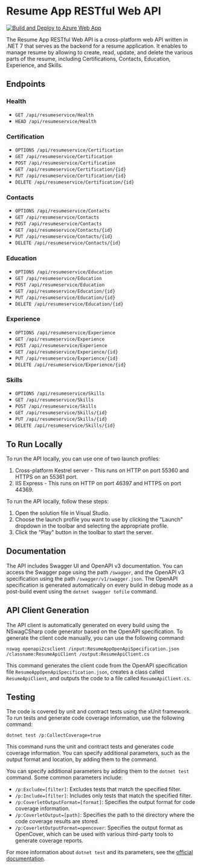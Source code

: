 # Resume App RESTful Web API
[![Build and Deploy to Azure Web App](https://github.com/mickey-krasilnikov/resume-backend-netcore/actions/workflows/main_app-resumeapp-api.yml/badge.svg)](https://github.com/mickey-krasilnikov/resume-backend-netcore/actions/workflows/main_app-resumeapp-api.yml)

The Resume App RESTful Web API is a cross-platform web API written in .NET 7 that serves as the backend for a resume application. It enables to manage resume by allowing to create, read, update, and delete the various parts of the resume, including Certifications, Contacts, Education, Experience, and Skills.

## Endpoints

### Health

- `GET /api/resumeservice/Health`
- `HEAD /api/resumeservice/Health`

### Certification

- `OPTIONS /api/resumeservice/Certification`
- `GET /api/resumeservice/Certification`
- `POST /api/resumeservice/Certification`
- `GET /api/resumeservice/Certification/{id}`
- `PUT /api/resumeservice/Certification/{id}`
- `DELETE /api/resumeservice/Certification/{id}`

### Contacts

- `OPTIONS /api/resumeservice/Contacts`
- `GET /api/resumeservice/Contacts`
- `POST /api/resumeservice/Contacts`
- `GET /api/resumeservice/Contacts/{id}`
- `PUT /api/resumeservice/Contacts/{id}`
- `DELETE /api/resumeservice/Contacts/{id}`

### Education

- `OPTIONS /api/resumeservice/Education`
- `GET /api/resumeservice/Education`
- `POST /api/resumeservice/Education`
- `GET /api/resumeservice/Education/{id}`
- `PUT /api/resumeservice/Education/{id}`
- `DELETE /api/resumeservice/Education/{id}`

### Experience

- `OPTIONS /api/resumeservice/Experience`
- `GET /api/resumeservice/Experience`
- `POST /api/resumeservice/Experience`
- `GET /api/resumeservice/Experience/{id}`
- `PUT /api/resumeservice/Experience/{id}`
- `DELETE /api/resumeservice/Experience/{id}`

### Skills

- `OPTIONS /api/resumeservice/Skills`
- `GET /api/resumeservice/Skills`
- `POST /api/resumeservice/Skills`
- `GET /api/resumeservice/Skills/{id}`
- `PUT /api/resumeservice/Skills/{id}`
- `DELETE /api/resumeservice/Skills/{id}`

## To Run Locally

To run the API locally, you can use one of two launch profiles:

1. Cross-platform Kestrel server - This runs on HTTP on port 55360 and HTTPS on an 55361 port.
2. IIS Express - This runs on HTTP on port 46397 and HTTPS on port 44369.

To run the API locally, follow these steps:

1. Open the solution file in Visual Studio.
2. Choose the launch profile you want to use by clicking the "Launch" dropdown in the toolbar and selecting the appropriate profile.
3. Click the "Play" button in the toolbar to start the server.

## Documentation

The API includes Swagger UI and OpenAPI v3 documentation. You can access the Swagger page using the path `/swagger`, and the OpenAPI v3 specification using the path `/swagger/v1/swagger.json`. The OpenAPI specification is generated automatically on every build in debug mode as a post-build event using the `dotnet swagger tofile` command.

## API Client Generation

The API client is automatically generated on every build using the NSwagCSharp code generator based on the OpenAPI specification. To generate the client code manually, you can use the following command:
```
nswag openapi2csclient /input:ResumeAppOpenApiSpecification.json /classname:ResumeApiClient /output:ResumeApiClient.cs
```
This command generates the client code from the OpenAPI specification file `ResumeAppOpenApiSpecification.json`, creates a class called `ResumeApiClient`, and outputs the code to a file called `ResumeApiClient.cs`.

## Testing

The code is covered by unit and contract tests using the xUnit framework. To run tests and generate code coverage information, use the following command:
```
dotnet test /p:CollectCoverage=true
```
This command runs the unit and contract tests and generates code coverage information. You can specify additional parameters, such as the output format and location, by adding them to the command.

You can specify additional parameters by adding them to the `dotnet test` command. Some common parameters include:

- `/p:Exclude=[filter]`: Excludes tests that match the specified filter.
- `/p:Include=[filter]`: Includes only tests that match the specified filter.
- `/p:CoverletOutputFormat=[format]`: Specifies the output format for code coverage information.
- `/p:CoverletOutput=[path]`: Specifies the path to the directory where the code coverage results are stored.
- `/p:CoverletOutputFormat=opencover`: Specifies the output format as OpenCover, which can be used with various third-party tools to generate coverage reports.

For more information about `dotnet test` and its parameters, see the [official documentation](https://docs.microsoft.com/en-us/dotnet/core/tools/dotnet-test).




